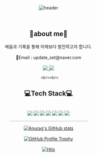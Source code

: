 <div align="center">
    <img src="https://capsule-render.vercel.app/api?type=waving&height=200&color=gradient&text=KO%20HYE%20JIN&textBg=false&fontAlignY=40" alt="header" />
    <br>
  <br><br>
  <h2>🙋about me🙋</h2>
    배움과 기록을 통해 어제보다 발전하고자 합니다.
    <br><br> 
    📧Email : update_set@naver.com
    <br><br>
      <a href="https://lifeisgoguma.tistory.com/">
   <img src="https://img.shields.io/badge/Tistory-000000?style=flat-square&logo=Tistory&logoColor=white"/>
         
  </a>
   <a href="jindamgom.github.io/portfolio">
   <img src="https://img.shields.io/badge/Portfolio-4285F4?style=flat-square&logoColor=white"/>
         
  </a>
   
     <br><br>
  <h2>💻Tech Stack💻</h2>
  <br>
<!--     <a href="[1. 연결하고싶은 사이트 url]" target="_blank"><img src="https://img.shields.io/badge/[2. 등록하려는 이름]-[3. #을 뺀 나머지 색깔코드]?style=flat-square&logo=[4. 로고명(아이콘명)]&logoColor=white"/></a> -->
  <img src="https://img.shields.io/badge/HTML-E34F26?style=flat-square&logo=HTML5&logoColor=white"/>
    <img src="https://img.shields.io/badge/CSS3-1572B6?style=flat-square&logo=CSS3&logoColor=white"/>
    <img src="https://img.shields.io/badge/tailwindcss-06B6D4?style=flat-square&logo=tailwindcss&logoColor=white"/>
<img src="https://img.shields.io/badge/Java-FF3300?style=flat-square&logo=Java&logoColor=white"/>
<img src="https://img.shields.io/badge/Spring-6DB33F?style=flat-square&logo=Spring&logoColor=white"/>
 <img src="https://img.shields.io/badge/springboot-6DB33F?style=flat-square&logo=springboot&logoColor=white"/>
<img src="https://img.shields.io/badge/Oracle-F80000?style=flat-square&logo=Oracle&logoColor=white"/>

    
   <hr style="width: 50%; height: 1px; background-color: rgba(85, 85, 85, 0.5); border: none;">
    <a href="https://github.com/jindamgom/github-readme-stats">
        <img src="https://github-readme-stats.vercel.app/api?username=jindamgom" alt="Anurag's GitHub stats" />
    </a>
    <br><br>
   <a href="https://github.com/ryo-ma/github-profile-trophy">
    <img src="https://github-profile-trophy.vercel.app/?username=jindamgom" alt="GitHub Profile Trophy">
</a>
    <br> <br>
 <a href="https://hits.seeyoufarm.com">
        <img src="https://hits.seeyoufarm.com/api/count/incr/badge.svg?url=https%3A%2F%2Fgithub.com%2Fjindamgom%2Fhit-counter&count_bg=%236FC6FF&title_bg=%23555555&icon=&icon_color=%23E7E7E7&title=hits&edge_flat=false" alt="Hits" />
    </a>
</div>

<!--
## Hi there 👋
![header](https://capsule-render.vercel.app/api?type=waving&height=200&color=gradient&text=KO%20HYE%20JIN&textBg=false&fontAlignY=40)
[![Hits](https://hits.seeyoufarm.com/api/count/incr/badge.svg?url=https%3A%2F%2Fgithub.com%2Fjindamgom%2Fhit-counter&count_bg=%236FC6FF&title_bg=%23555555&icon=&icon_color=%23E7E7E7&title=hits&edge_flat=false)](https://hits.seeyoufarm.com)
-->
<!--
**jindamgom/jindamgom** is a ✨ _special_ ✨ repository because its `README.md` (this file) appears on your GitHub profile.

Here are some ideas to get you started:

- 🔭 I’m currently working on ...
- 🌱 I’m currently learning ...
- 👯 I’m looking to collaborate on ...
- 🤔 I’m looking for help with ...
- 💬 Ask me about ...
- 📫 How to reach me: ...
- 😄 Pronouns: ...
- ⚡ Fun fact: ...
-->
